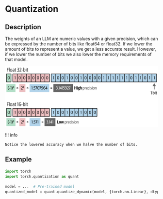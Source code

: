 # Quantization

## Description

The weights of an LLM are numeric values with a given precision, which can be expressed by the number of bits like float64 or float32.
If we lower the amount of bits to represent a value, we get a less accurate result.
However, if we lower the number of bits we also lower the memory requirements of that model.

![](quantization/overview.png)

!!! info

    Notice the lowered accuracy when we halve the number of bits.

## Example

```python
import torch
import torch.quantization as quant

model = ...  # Pre-trained model
quantized_model = quant.quantize_dynamic(model, {torch.nn.Linear}, dtype=torch.qint8)
```

